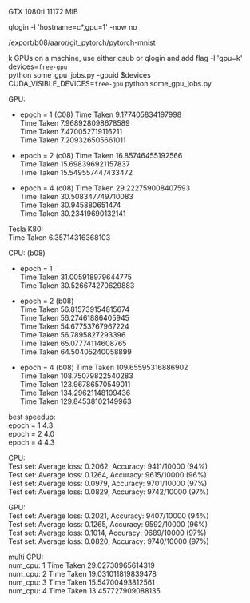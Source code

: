 GTX 1080ti  11172 MiB  

qlogin -l 'hostname=c*,gpu=1' -now no  

/export/b08/aaror/git_pytorch/pytorch-mnist  

k GPUs on a machine, use either qsub or qlogin and add flag -l 'gpu=k'  
devices=`free-gpu`  
python some_gpu_jobs.py -gpuid $devices  
CUDA_VISIBLE_DEVICES=`free-gpu` python some_gpu_jobs.py  

GPU:  
 - epoch = 1  (C08)
Time Taken 9.177405834197998  
Time Taken 7.968928098678589  
Time Taken 7.470052719116211  
Time Taken 7.209326505661011  

- epoch = 2  (c08)
Time Taken 16.85746455192566  
Time Taken 15.698396921157837  
Time Taken 15.549557447433472  

- epoch = 4  (c08)
Time Taken 29.222759008407593  
Time Taken 30.508347749710083  
Time Taken 30.945880651474  
Time Taken 30.23419690132141  

Tesla K80:  
Time Taken 6.35714316368103  

CPU:  (b08)
- epoch = 1  
Time Taken 31.005918979644775  
Time Taken 30.526674270629883  

- epoch = 2 (b08)  
Time Taken 56.815739154815674  
Time Taken 56.27461886405945  
Time Taken 54.67753767967224  
Time Taken 56.7895827293396  
Time Taken 65.07774114608765  
Time Taken 64.50405240058899  

- epoch = 4  (b08)
Time Taken 109.65595316886902  
Time Taken 108.75079822540283  
Time Taken 123.96786570549011  
Time Taken 134.29621148109436  
Time Taken 129.84538102149963  

best speedup:  
epoch = 1  4.3  
epoch = 2  4.0  
epoch = 4  4.3  

CPU:  
Test set: Average loss: 0.2062, Accuracy: 9411/10000 (94%)  
Test set: Average loss: 0.1264, Accuracy: 9615/10000 (96%)  
Test set: Average loss: 0.0979, Accuracy: 9701/10000 (97%)  
Test set: Average loss: 0.0829, Accuracy: 9742/10000 (97%)  

GPU:  
Test set: Average loss: 0.2021, Accuracy: 9407/10000 (94%)  
Test set: Average loss: 0.1265, Accuracy: 9592/10000 (96%)  
Test set: Average loss: 0.1014, Accuracy: 9689/10000 (97%)  
Test set: Average loss: 0.0820, Accuracy: 9740/10000 (97%)  

multi CPU:  
num_cpu: 1 Time Taken 29.02730965614319  
num_cpu: 2 Time Taken 19.031011819839478  
num_cpu: 3 Time Taken 15.54700493812561  
num_cpu: 4 Time Taken 13.457727909088135  
